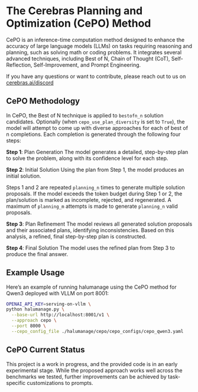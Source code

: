 # The Cerebras Planning and Optimization (CePO) Method

CePO is an inference-time computation method designed to enhance the accuracy of large language models (LLMs) on tasks requiring reasoning and planning, such as solving math or coding problems. It integrates several advanced techniques, including Best of N, Chain of Thought (CoT), Self-Reflection, Self-Improvement, and Prompt Engineering.

If you have any questions or want to contribute, please reach out to us on [cerebras.ai/discord](https://cerebras.ai/discord)

## CePO Methodology

In CePO, the Best of N technique is applied to `bestofn_n` solution candidates. Optionally (when `cepo_use_plan_diversity` is set to `True`), the model will attempt to come up with diverse approaches for each of best of n completions. Each completion is generated through the following four steps:

**Step 1**: Plan Generation
The model generates a detailed, step-by-step plan to solve the problem, along with its confidence level for each step.

**Step 2**: Initial Solution
Using the plan from Step 1, the model produces an initial solution.

Steps 1 and 2 are repeated `planning_n` times to generate multiple solution proposals.
If the model exceeds the token budget during Step 1 or 2, the plan/solution is marked as incomplete, rejected, and regenerated. A maximum of `planning_m` attempts is made to generate `planning_n` valid proposals.

**Step 3**: Plan Refinement
The model reviews all generated solution proposals and their associated plans, identifying inconsistencies. Based on this analysis, a refined, final step-by-step plan is constructed.

**Step 4**: Final Solution
The model uses the refined plan from Step 3 to produce the final answer.

## Example Usage

Here’s an example of running halumanage using the CePO method for Qwen3 deployed with VLLM on port 8001:

```bash
OPENAI_API_KEY=serving-on-vllm \
python halumanage.py \
  --base-url http://localhost:8001/v1 \
  --approach cepo \
  --port 8000 \
  --cepo_config_file ./halumanage/cepo/cepo_configs/cepo_qwen3.yaml
```

## CePO Current Status

This project is a work in progress, and the provided code is in an early experimental stage. While the proposed approach works well across the benchmarks we tested, further improvements can be achieved by task-specific customizations to prompts.